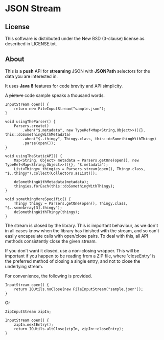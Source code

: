 JSON Stream
===========

License
-------

This software is distributed under the New BSD (3-clause) license as described in LICENSE.txt.

About
-----

This is a **push** API for **streaming** JSON with **JSONPath** selectors for the data you are interested in.

It uses **Java 8** features for code brevity and API simplicity.

A ~~picture~~ code sample speaks a thousand words.

```
InputStream open() {
    return new FileInputStream("sample.json");
}

void usingTheParser() {
    Parsers.create()
        .when("$.metadata", new TypeRef<Map<String,Object>>(){}, this::doSomethingWithMetadata)
        .when("$..thingy", Thingy.class, this::doSomethingWithThingy)
        .parse(open());
}

void usingTheStaticAPI() {
    Map<String, Object> metadata = Parsers.getOne(open(), new TypeRef<Map<String,Object>>(){}, "$.metadata");
    List<Thingy> thingies = Parsers.stream(open(), Thingy.class, "$..thingy").collect(Collectors.asList());
    
    doSomethingWithMetadata(metadata);
    thingies.forEach(this::doSomethingWithThingy);
}

void somethingMoreSpecific() {
    Thingy thingy = Parsers.getOne(open(), Thingy.class, "$..someArray[3].thingy");
    doSomethingWithThingy(thingy);
}
```

The stream is closed by the library. This is important behaviour, as we don't in all cases know when
the library has finished with the stream, and so can't easily encapsulate calls with open/close
pairs. To deal with this, all API methods consistently close the given stream.

If you don't want it closed, use a non-closing wrapper. This will be important if you happen to be
reading from a ZIP file, where 'closeEntry' is the preferred method of closing a single entry, and
not to close the underlying stream.

For convenience, the following is provided.

```
InputStream open() {
    return IOUtils.noClose(new FileInputStream("sample.json"));
}
```

Or

```
ZipInputStream zipIn;

InputStream open() {
    zipIn.nextEntry();
    return IOUtils.altClose(zipIn, zipIn::closeEntry);
}
```


